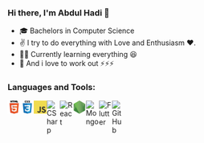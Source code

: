 ### Hi there, I'm Abdul Hadi 👋 

- 🎓 Bachelors in Computer Science
- ✌️  I try to do everything with Love and Enthusiasm ❤️.
- 👨‍💻 Currently learning everything 😆
- 💪 And i love to work out ⚡⚡⚡

### Languages and Tools:

<img align="left" alt="HTML5" width="26px" src="https://raw.githubusercontent.com/github/explore/80688e429a7d4ef2fca1e82350fe8e3517d3494d/topics/html/html.png" />
<img align="left" alt="CSS3" width="26px" src="https://raw.githubusercontent.com/github/explore/80688e429a7d4ef2fca1e82350fe8e3517d3494d/topics/css/css.png" />
<img align="left" alt="JavaScript" width="26px" src="https://raw.githubusercontent.com/github/explore/80688e429a7d4ef2fca1e82350fe8e3517d3494d/topics/javascript/javascript.png" />
<img align="left" alt="CSharp" width="26px" src="https://user-images.githubusercontent.com/75629345/126154563-534ceb47-b21b-47e9-857c-a0c013d15f86.png" />
<img align="left" alt="React" width="26px" src="https://icons-for-free.com/iconfiles/png/512/design+development+facebook+framework+mobile+react+icon-1320165723839064798.png" />
<img align="left" alt="Node.js" width="26px" src="https://raw.githubusercontent.com/github/explore/80688e429a7d4ef2fca1e82350fe8e3517d3494d/topics/nodejs/nodejs.png" />
<img align="left" alt="Mongo" width="26px" src="https://icons-for-free.com/iconfiles/png/512/mongodb+original+wordmark-1324760552967962880.png" />
<img align="left" alt="Flutter" width="26px" src="https://user-images.githubusercontent.com/75629345/126154802-3dfe8499-8222-449f-9570-32d7bc9e6895.png" />
<img align="left" alt="GitHub" width="26px" src="https://user-images.githubusercontent.com/75629345/126155040-7c2f8931-4bd4-4b27-9024-b5b519ef75a2.png" />
